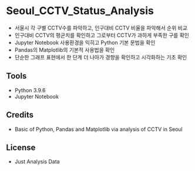 # Seoul_CCTV_Status_Analysis

- 서울시 각 구별 CCTV수를 파악하고, 인구대비 CCTV 비율을 파악해서 순위 비교
- 인구대비 CCTV의 평균치를 확인하고 그로부터 CCTV가 과하게 부족한 구를 확인
- Jupyter Notebook 사용환경을 익히고 Python 기본 문법을 확인
- Pandas의 Matplotlib의 기본적 사용법을 확인
- 단순한 그래프 표현에서 한 단계 더 나아가 경향을 확인하고 시각화하는 기초 확인

## Tools

- Python 3.9.6
- Jupyter Notebook

## Credits

- Basic of Python, Pandas and Matplotlib via analysis of CCTV in Seoul

## License
- Just Analysis Data
